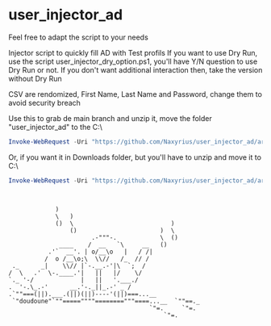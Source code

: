 # user_injector_ad

Feel free to adapt the script to your needs

Injector script to quickly fill AD with Test profils
If you want to use Dry Run, use the script user_injector_dry_option.ps1, you'll have  Y/N question to use Dry Run or not.
If you don't want additional interaction then, take the version without Dry Run

CSV are rendomized, First Name, Last Name and Password, change them to avoid security breach

Use this to grab de main branch and unzip it, move the folder "user_injector_ad" to the C:\

```Powershell
Invoke-WebRequest -Uri "https://github.com/Naxyrius/user_injector_ad/archive/refs/heads/main.zip" -OutFile "C:\main.zip"
```
Or, if you want it in Downloads folder, but you'll have to unzip and move it to C:\

```Powershell
Invoke-WebRequest -Uri "https://github.com/Naxyrius/user_injector_ad/archive/refs/heads/main.zip" -OutFile "$env:USERPROFILE\Downloads\main.zip"
```
```


             )    
             \   )   
             ()  \                           )
                 ()                       )  \
                       .-"""-.            \  ()
              ____    /  __   `\     __   ()
           .'`  __'. | o/__\o   |   / /|
          /  o /__\o;\  \\//   /_  // /
 ._      _|    \\// |`-.__.-'|\  `;  /
/  \   .'  \-.____.'|   ||   |/    \/
`._ '-/             |   ||   '.___./
.  '-.\_.-'      __.'-._||_.-' _ /
.`""===(||).___.(||)(||)----'(||)===...__
 `"doudoune"`""=====""""========"""====...__  `""==._
                                       `"=.     `"=.
                                           `"=.

```                                           